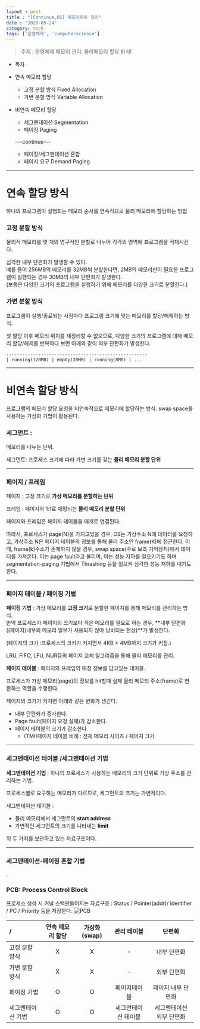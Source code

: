 ```yaml
---
layout : post
title : "[Continue,OS] 메모리파트 정리"
date : "2020-05-24"
category: tech
tags: ['운영체제', 'computerscience']
---
```



> 주제 : 운영체제 메모리 관리: 물리메모리 할당 방식!

* 목차
* 연속 메모리 할당
  * 고정 분할 방식 Fixed Allocation 
  * 가변 분할 방식 Variable Allocation
* 비연속 메모리 할당 
  * 세그멘테이션 Segmentation
  * 페이징 Paging

  ---continue---
  * 페이징/세그멘테이션 혼합
   * 페이지 요구 Demand Paging 



---
# 연속 할당 방식

하나의 프로그램이 실행되는 메모리 순서를 연속적으로 물리 메모리에 할당하는 방법

### 고정 분할 방식

물리적 메모리를 몇 개의 영구적인 분할로 나누어 각각의 영역에 프로그램을 적재시킨다. 

심각한 내부 단편화가 발생할 수 있다.   
예를 들어 256MB의 메모리를 32MB씩 분할한다면, 2MB의 메모리만이 필요한 프로그램이 실행되는 경우 30MB의 내부 단편화가 발생한다.  
(보통은 다양한 크기의 프로그램을 실행하기 위해 메모리를 다양한 크기로 분할한다.)


### 가변 분할 방식 

프로그램이 실행/종료되는 시점마다 프로그램 크기에 맞는 메모리를 할당/해제하는 방식.

첫 할당 이후 메모리 위치를 재정리할 수 없으므로, 다양한 크기의 프로그램에 대해 메모리 할당/해제를 반복하다 보면 아래와 같이 외부 단편화가 발생한다.

```
-----------------------------------------------------
| running(120MB) | empty(20MB) | running(8MB) | ...
```
---

# 비연속 할당 방식

프로그램의 메모리 할당 요청을 비연속적으로 메모리에 할당하는 방식. swap space를 사용하는 가상화 기법이 활용된다.

###  세그먼트 :  

메모리를 나누는 단위.

세그먼트: 프로세스 크기에 따라 가변 크기를 갖는 **물리 메모리 분할 단위** 

---

### 페이지 / 프레임

페이지 : 고정 크기로 **가상 메모리를 분할하는 단위**  

프레임 : 페이지와 1:1로 매핑되는 **물리 메모리 분할 단위**  

페이지와 프레임은 페이지 테이블을 매개로 연결된다. 

따라서, 프로세스가 page(N)을 가지고있을 경우, OS는 가상주소 N에 데이터를 요청하고, 가상주소 N은 페이지 테이블의 정보를 통해 물리 주소인 frame(K)에 접근한다. 이 때, frame(k)주소가 존재하지 않을 경우, swap space(주로 보조 기억장치)에서 데이터를 가져온다. 이는 page fault라고 불리며, 이는 성능 저하를 일으키기도 하며 segmentation-paging 기법에서 Thrashing 등을 일으켜 심각한 성능 저하를 내기도 한다.

---

### 페이지 테이블 / 페이징 기법
**페이징 기법** : 가상 메모리를 **고정 크기**로 분할한 페이지를 통해 메모리를 관리하는 방식.  
만약 프로세스가 페이지의 크기보다 적은 메모리를 필요로 하는 경우, **내부 단편화((페이지)내부의 메모리 일부가 사용되지 않아 낭비되는 현상)**가 발생한다.

(페이지의 크기 :프로세스의 크키가 커지면서 4KB > 4MB까지 크기가 커짐.)

LRU, FIFO, LFU, NUR등의 페이지 교체 알고리즘을 통해 물리 메모리를 관리.

**페이지 테이블** : 페이지와 프레임의 매칭 정보를 담고있는 테이블.

프로세스가 가상 메모리(page)의 정보를 hit할때 실제 물리 메모리 주소(frame)로 변환하는 역할을 수행한다.

페이지의 크기가 커지면 아래와 같은 변화가 생긴다.
* 내부 단편화가 증가한다.
* Page fault(페이지 요청 실패)가 감소한다.
* 페이지 테이블의 크기가 감소한다. 
  * (TMI)페이지 테이블 비례 : 전체 메모리 사이즈 /  페이지 크기

---

### 세그멘테이션 테이블 /세그멘테이션 기법

**세그멘테이션 기법** : 하나의 프로세스가 사용하는 메모리의 크기 단위로 가상 주소를 관리하는 기법.

프로세스별로 요구하는 메모리가 다르므로, 세그먼트의 크기는 가변적이다.

세그멘테이션 테이블 : 
* 물리 메모리에서 세그먼트의 **start address**
* 가변적인 세그먼트의 크기를 나타내는 **limit**

위 두 가지를 보관하고 있는 자료구조이다.

---


### 세그멘테이션-페이징 혼합 기법
.
###  PCB: Process Control Block

프로세스 생성 시 커널 스택만들어지는 자료구조 : Status / Pointer(addr)/ Identifier / PC / Priority 등을 저장한다.
  ![PCB](https://t1.daumcdn.net/cfile/tistory/995A6E395A5E0DAF18)




| /  |연속 메모리 할당 | 가상화(swap) | 관리 테이블 | 단편화| 
|:--------|:---:|:---:| :--------:|:--------:|
| 고정 분할 방식 | X | X | -| 내부 단편화|
| 가변 분할 방식 | X | X | -| 외부 단편화 |
| 페이징 기법 | O |O| 페이지테이블 | 페이지 내부 단편화|
|세그멘테이션 기법| O |O| 세그먼테이션 테이블  | 세그멘테이션 외부 단편화|